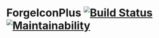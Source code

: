 # ForgeIconPlus [![Build Status](https://travis-ci.org/Vankka/ForgeIconPlus.svg?branch=master)](https://travis-ci.org/Vankka/ForgeIconPlus) [![Maintainability](https://api.codeclimate.com/v1/badges/f50e62321eec2de5b63a/maintainability)](https://codeclimate.com/github/Vankka/ForgeIconPlus/maintainability)
